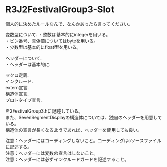 # R3J2FestivalGroup3-Slot

個人的に決めたルールなんで、なんかあったら言ってください。  

変数型について. 
・整数は基本的にintegerを用いる。  
・ピン番号、真偽値についてはbyteを用いる。  
・少数型は基本的にfloat型を用いる。  

ヘッダーについて.   
・ヘッダーは基本的に.   

  マクロ定義.   
  インクルード.   
  extern宣言.   
  構造体宣言.   
  プロトタイプ宣言.   
  
を2FestivalGroup3.hに記述している。  
また、SevenSegmentDisplayの構造体については、独自のヘッダーを用意している。  
構造体の宣言が長くなるようであれば、ヘッダーを使用しても良い。  

注意：ヘッダーにはコーディングしないこと。コーディングはcソースファイルに記述する。　  
注意：ヘッダーには変数の宣言はしないこと。  
注意：ヘッダーには必ずインクルードガードを記述すること。  

